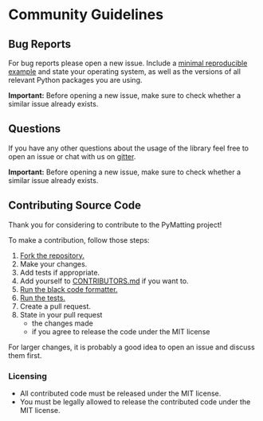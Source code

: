 # Community Guidelines

## Bug Reports
For bug reports please open a new issue. Include a [minimal reproducible example](https://stackoverflow.com/help/minimal-reproducible-example) and state your operating system, as well as the versions of all relevant Python packages you are using.

**Important:** Before opening a new issue, make sure to check whether a similar issue already exists.

## Questions

If you have any other questions about the usage of the library feel free to open an issue or chat with us on [gitter](https://gitter.im/pymatting/community).

**Important:** Before opening a new issue, make sure to check whether a similar issue already exists.

## Contributing Source Code

Thank you for considering to contribute to the PyMatting project!

To make a contribution, follow those steps:

1. [Fork the repository.](https://guides.github.com/activities/forking/)
2. Make your changes.
3. Add tests if appropriate.
4. Add yourself to [CONTRIBUTORS.md](https://github.com/pymatting/pymatting/blob/master/CONTRIBUTORS.md) if you want to.
5. [Run the black code formatter.](https://pypi.org/project/black/)
6. [Run the tests.](https://github.com/pymatting/pymatting#testing)
7. Create a pull request.
8. State in your pull request
    * the changes made
    * if you agree to release the code under the MIT license

For larger changes, it is probably a good idea to open an issue and discuss them first.

### Licensing

* All contributed code must be released under the MIT license.
* You must be legally allowed to release the contributed code under the MIT license.
